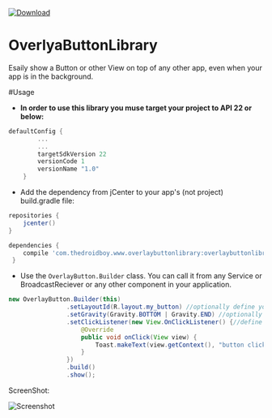  [ ![Download](https://api.bintray.com/packages/yshahak/OverlyaButtonLibrary/OverlyaButtonLibrary/images/download.svg) ](https://bintray.com/yshahak/OverlyaButtonLibrary/OverlyaButtonLibrary/_latestVersion)
# OverlyaButtonLibrary
Esaily show a Button or other View on top of any other app, even when your app is in the background.

#Usage
* __In order to use this library you muse target your project to API 22 or below:__

```gradle
defaultConfig {
        ...
        ...
        targetSdkVersion 22
        versionCode 1
        versionName "1.0"
    }
```

* Add the dependency from jCenter to your app's (not project) build.gradle file:

```gradle
repositories {
    jcenter()
}
```


```gradle
dependencies {
    compile 'com.thedroidboy.www.overlaybuttonlibrary:overlaybuttonlibrary:1.0.0'
 }
 ```

* Use the `OverlayButton.Builder` class. You can call it from any Service or BroadcastReciever or any other component in your application.


````java
new OverlayButton.Builder(this)
                .setLayoutId(R.layout.my_button) //optionally define your own layout for the Button
                .setGravity(Gravity.BOTTOM | Gravity.END) //optionally define your desired Gravitiy
                .setClickListener(new View.OnClickListener() {//define desired action when user click on Button
                    @Override
                    public void onClick(View view) {
                        Toast.makeText(view.getContext(), "button clicked!", Toast.LENGTH_SHORT).show();
                    }
                }) 
                .build()
                .show();
````




ScreenShot:


![Screenshot](https://cloud.githubusercontent.com/assets/6691908/21393349/aac5efa8-c79c-11e6-9e08-d879f9b96d06.jpg)
